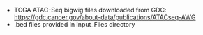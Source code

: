 - TCGA ATAC-Seq bigwig files downloaded from GDC: https://gdc.cancer.gov/about-data/publications/ATACseq-AWG
- .bed files provided in Input_Files directory
